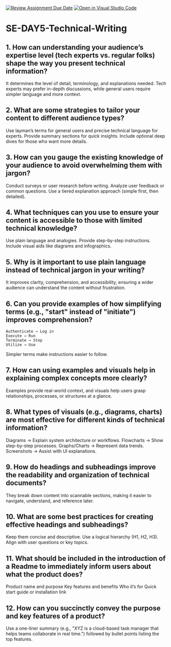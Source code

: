 [![Review Assignment Due Date](https://classroom.github.com/assets/deadline-readme-button-22041afd0340ce965d47ae6ef1cefeee28c7c493a6346c4f15d667ab976d596c.svg)](https://classroom.github.com/a/zsAR-pyY)
[![Open in Visual Studio Code](https://classroom.github.com/assets/open-in-vscode-2e0aaae1b6195c2367325f4f02e2d04e9abb55f0b24a779b69b11b9e10269abc.svg)](https://classroom.github.com/online_ide?assignment_repo_id=18480557&assignment_repo_type=AssignmentRepo)
# SE-DAY5-Technical-Writing
## 1. How can understanding your audience’s expertise level (tech experts vs. regular folks) shape the way you present technical information?
It determines the level of detail, terminology, and explanations needed. Tech experts may prefer in-depth discussions, while general users require simpler language and more context.

## 2. What are some strategies to tailor your content to different audience types?
Use layman’s terms for general users and precise technical language for experts.
Provide summary sections for quick insights.
Include optional deep dives for those who want more details.

## 3. How can you gauge the existing knowledge of your audience to avoid overwhelming them with jargon?
Conduct surveys or user research before writing.
Analyze user feedback or common questions.
Use a tiered explanation approach (simple first, then detailed).

## 4. What techniques can you use to ensure your content is accessible to those with limited technical knowledge?
Use plain language and analogies.
Provide step-by-step instructions.
Include visual aids like diagrams and infographics.

## 5. Why is it important to use plain language instead of technical jargon in your writing?
It improves clarity, comprehension, and accessibility, ensuring a wider audience can understand the content without frustration.

## 6. Can you provide examples of how simplifying terms (e.g., "start" instead of "initiate") improves comprehension?
    Authenticate → Log in
    Execute → Run
    Terminate → Stop
    Utilize → Use

Simpler terms make instructions easier to follow.

## 7. How can using examples and visuals help in explaining complex concepts more clearly?
Examples provide real-world context, and visuals help users grasp relationships, processes, or structures at a glance.

## 8. What types of visuals (e.g., diagrams, charts) are most effective for different kinds of technical information?
Diagrams → Explain system architecture or workflows.
Flowcharts → Show step-by-step processes.
Graphs/Charts → Represent data trends.
Screenshots → Assist with UI explanations.

## 9. How do headings and subheadings improve the readability and organization of technical documents?
They break down content into scannable sections, making it easier to navigate, understand, and reference later.

## 10. What are some best practices for creating effective headings and subheadings?
Keep them concise and descriptive.
Use a logical hierarchy (H1, H2, H3).
Align with user questions or key topics.

## 11. What should be included in the introduction of a Readme to immediately inform users about what the product does?
Product name and purpose
Key features and benefits
Who it’s for
Quick start guide or installation link

## 12. How can you succinctly convey the purpose and key features of a product?
Use a one-liner summary (e.g., "XYZ is a cloud-based task manager that helps teams collaborate in real time.") followed by bullet points listing the top features.
